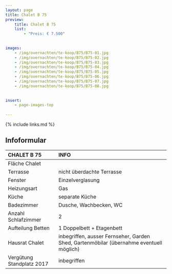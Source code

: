 ```yaml
---
layout: page
title: Chalet B 75
preview: 
    title: Chalet B 75
    list:
        - "Preis: € 7.500"
        
        
images:
    - /img/overnachten/te-koop/B75/B75-01.jpg
    - /img/overnachten/te-koop/B75/B75-02.jpg
    - /img/overnachten/te-koop/B75/B75-03.jpg
    - /img/overnachten/te-koop/B75/B75-04.jpg
    - /img/overnachten/te-koop/B75/B75-05.jpg
    - /img/overnachten/te-koop/B75/B75-06.jpg
    - /img/overnachten/te-koop/B75/B75-07.jpg
    - /img/overnachten/te-koop/B75/B75-08.jpg
    
    
insert:
    - page-images-top
    
---
```


{% include links.md %}



## Infoformular 

CHALET B 75                 | INFO        | 
:---------------------------|:------------|
Fläche Chalet               |
Terrasse                    |nicht überdachte Terrasse  
Fenster                     |Einzelverglasung
Heizungsart                 |Gas
Küche                       |separate Küche
Badezimmer                  |Dusche, Wachbecken, WC
Anzahl Schlafzimmer         |2
Aufteilung Betten           |1 Doppelbett + Etagenbett
Hausrat Chalet              |inbegriffen, ausser Fernseher, Garden Shed, Gartenmöbilar (übernahme eventuell möglich)
Vergütung Standplatz 2017   |inbegriffen

